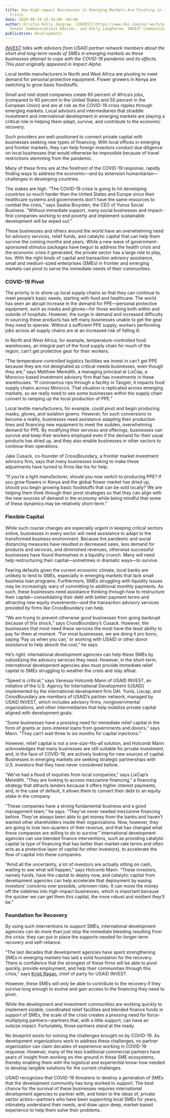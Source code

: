 ```yaml
---
title: How High-impact Businesses in Emerging Markets Are Pivoting in the COVID-19
  Crisis
date: 2020-08-19 15:34:00 -04:00
author: Kristin Kelly Jangraw, [INVEST](https://www.dai.com/our-work/projects/worldwide-the-invest-project)
  Senior Communications Advisor, and Emily Langhorne, INVEST Communications Specialist
publication: Developments
---
```


*[INVEST](https://www.usaid.gov/INVEST) talks with advisors from USAID partner network members about the short and long-term needs of SMEs in emerging markets as these businesses attempt to cope with the COVID-19 pandemic and its effects. This post originally appeared in Impact Alpha.*





Local textile manufacturers in North and West Africa are pivoting to meet demand for personal protective equipment. Flower growers in Kenya are switching to grow basic foodstuffs.

Small and mid-sized companies create 80 percent of Africa’s jobs, (compared to 60 percent in the United States and 50 percent in the European Union) and are at risk as the COVID-19 crisis ripples through emerging markets. Local advisors and intermediaries that straddle investment and international development in emerging markets are playing a critical role in helping them adapt, survive, and contribute to the economic recovery.

Such providers are well-positioned to connect private capital with businesses seeking new types of financing. With local offices in emerging and frontier markets, they can help foreign investors conduct due diligence on local businesses that would otherwise be impossible because of travel restrictions stemming from the pandemic.

Many of these firms are at the forefront of the COVID-19 response, rapidly finding ways to address the economic—and by extension humanitarian—challenges in developing countries.

The stakes are high. “The COVID-19 crisis is going to hit developing countries so much harder than the United States and Europe since their healthcare systems and governments don’t have the same resources to combat the crisis,“ says Saskia Bruysten, the CEO of Yunus Social Business. “Without immediate support, many social businesses and impact-first companies working to end poverty and implement sustainable development will be wiped out."

These businesses and others around the world have an overwhelming need for advisory services, relief funds, and catalytic capital that can help them survive the coming months and years. While a new wave of government-sponsored stimulus packages have begun to address the health crisis and the economic crisis it generated, the private sector has a large role to play, too. With the right kinds of capital and transaction advisory assistance, small and medium-sized enterprises (SMEs) in frontier and emerging markets can pivot to serve the immediate needs of their communities.

### COVID-19 Pivot

The priority is to shore up local supply chains so that they can continue to meet people’s basic needs, starting with food and healthcare. The world has seen an abrupt increase in the demand for PPE—personal protective equipment, such as masks and gloves—for those working both within and outside of hospitals. However, the surge in demand and increased difficulty in sourcing these products has left many businesses unable to get the gear they need to operate. Without a sufficient PPE supply, workers performing jobs across all supply chains are at an increased risk of falling ill.

In North and West Africa, for example, temperature-controlled food warehouses, an integral part of the food supply chain for much of the region, can’t get protective gear for their workers.

“The temperature-controlled logistics facilities we invest in can’t get PPE because they are not designated as critical-needs businesses, even though they are,” says Matthew Meredith, a managing principal at LixCap, a Morocco-based investment advisory firm that has investments in these warehouses. “If coronavirus rips through a facility in Tangier, it impacts food supply chains across Morocco. That situation is replicated across emerging markets, so we really need to see some businesses within the supply chain convert to ramping up the local production of PPE.”

Local textile manufacturers, for example, could pivot and begin producing masks, gloves, and isolation gowns. However, for such conversions to become a reality, businesses need assistance adapting their production lines and financing new equipment to meet the sudden, overwhelming demand for PPE. By modifying their services and offerings, businesses can survive and keep their workers employed even if the demand for their usual products has dried up, and they also enable businesses in other sectors to continue their operations.

Jake Cusack, co-founder of CrossBoundary, a frontier market investment advisory firm, says that many businesses looking to make these adjustments have turned to firms like his for help.

“If you’re a light manufacturer, should you now switch to producing PPE? If you grow flowers in Kenya and the global flower market has dried up, should you begin growing basic foodstuffs that can be sold locally? We are helping them think through their pivot strategies so that they can align with the new sources of demand in the economy while being mindful that some of these dynamics may be relatively short-term.”

### Flexible Capital

While such course changes are especially urgent in keeping critical sectors online, businesses in every sector will need assistance to adapt to the transformed business environment. Because the pandemic and social distancing measures have resulted in decreased sales, less demand for products and services, and diminished revenues, otherwise successful businesses have found themselves in a liquidity crunch. Many will need help restructuring their capital—sometimes in dramatic ways—to survive.

Fearing defaults given the current economic climate, local banks are unlikely to lend to SMEs, especially in emerging markets that lack small business loan programs. Furthermore, SMEs struggling with liquidity issues may be increasingly wary of committing to additional monthly payments. As such, these businesses need assistance thinking through how to restructure their capital—consolidating their debt with better payment terms and attracting new equity investments—and the transaction advisory services provided by firms like CrossBoundary can help.

“We are trying to prevent otherwise good businesses from going bankrupt because of this shock,” says CrossBoundary’s Cusack. However, the businesses that most need these services the most have the least ability to pay for them at moment. “For most businesses, we are doing it pro bono, saying ‘Pay us when you can,’ or working with USAID or other donor assistance to help absorb the cost,” he says.

He’s right: international development agencies can help these SMEs by subsidizing the advisory services they need. However, in the short-term, international development agencies also must provide immediate relief capital to SMEs struggling to weather the crisis and stay afloat.

“Speed is critical,” says Vanessa Holcomb Mann of USAID INVEST, an initiative of the U.S. Agency for International Development (USAID) implemented by the international development firm DAI. Yunis, Lixcap, and CrossBoundary are members of USAID’s partner network, managed by USAID INVEST, which includes advisory firms, nongovernmental organizations, and other intermediaries that help mobilize private capital aligned with development goals.

“Some businesses have a pressing need for immediate relief capital in the form of grants or zero-interest loans from governments and donors,” says Mann. “They can’t wait three to six months for capital injections.”

However, relief capital is not a one-size-fits-all solution, and Holcomb Mann acknowledges that many businesses are still suitable for private investment, and, in the face of COVID-19, are actively looking for new sources of capital. Businesses in emerging markets are seeking strategic partnerships with U.S. investors that they have never considered before.

“We’ve had a flood of inquiries from local companies,” says LixCap’s Meredith. “They are looking to access mezzanine financing,” a financing strategy that attracts lenders because it offers higher interest payments, and, in the case of default, it allows them to convert their debt to an equity stake in the company.

“These companies have a strong fundamental business and a good management team,” he says. “They’ve never needed mezzanine financing before. They’ve always been able to get money from the banks and haven’t wanted other shareholders inside their organizations. Now, however, they are going to lose two-quarters of their revenue, and that has changed what these companies are willing to do to survive.”
International development agencies can use blended finance interventions, such as providing catalytic capital (a type of financing that has better than market-rate terms and often acts as a protective layer of capital for other investors), to accelerate the flow of capital into these companies.

“Amid all the uncertainty, a lot of investors are actually sitting on cash, waiting to see what will happen,” says Holcomb Mann. “These investors, namely funds, have the capital to deploy now, and catalytic capital from development agencies can help accelerate that deployment by easing investors’ concerns over possible, unknown risks. It can move the money off the sidelines into high-impact businesses, which is important because the quicker we can get them this capital, the more robust and resilient they’ll be.”

### Foundation for Recovery

By using such interventions to support SMEs, international development agencies can do more than just stop the immediate bleeding resulting from the crisis: they can put in place the supports needed for longer-term recovery and self-reliance.

“The last decades that development agencies have spent strengthening SMEs in emerging markets has laid a solid foundation for the recovery. There is confidence that the strongest of these firms will be able to pivot quickly, provide employment, and help their communities through this crisis,” says [Kristi Ragan](https://www.dai.com/who-we-are/our-team/kristi-ragan), chief of party for USAID INVEST.

However, these SMEs will only be able to contribute to the recovery if they survive long enough to evolve and gain access to the financing they need to pivot.

While the development and investment communities are working quickly to implement sizable, coordinated relief facilities and blended finance funds in support of SMEs, the scale of the crisis creates a pressing need for force-multiplying partners—partners that, with a little support, can have an outsize impact. Fortunately, those partners stand at the ready.

No blueprint exists for solving the challenges brought on by COVID-19. As development organizations work to address these challenges, no partner organization can claim decades of experience working in COVID-19 response. However, many of the less traditional commercial partners have years of insight from working on-the-ground in these SME ecosystems, thereby enabling them with the logistical and experiential know-how needed to develop tangible solutions for the current challenges.

USAID recognizes that COVID-19 threatens to destroy a generation of SMEs that the development community has long worked to support. The best chance for the survival of these businesses requires international development agencies to partner with, and listen to the ideas of, private sector actors—partners who have been supporting local SMEs for years, intimately understand their needs, and draw upon deep, market-based experience to help them solve their problems.